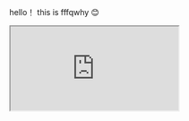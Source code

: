 hello！
this is fffqwhy 😊
<iframe src="http://182.92.118.41/"/>
<div><img src="https://github-readme-stats.vercel.app/api?username=fffqwhy&show=reviews&theme=merko"/></div>
<div><img src="https://github-readme-stats.vercel.app/api/pin/?username=fffqwhy&repo=mini-react"/></div>
